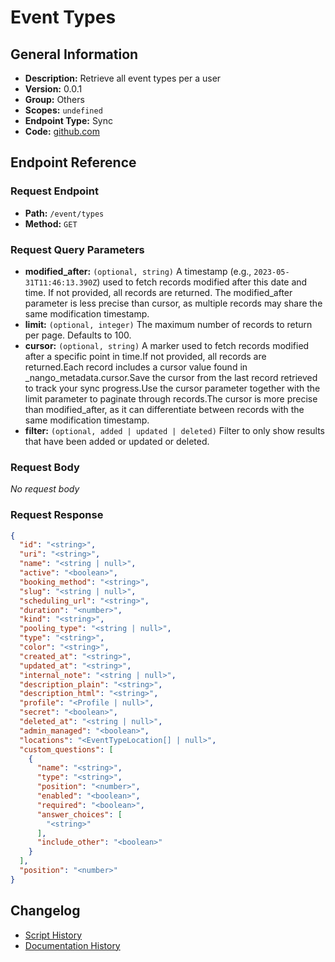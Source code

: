 # Event Types

## General Information

- **Description:** Retrieve all event types per a user
- **Version:** 0.0.1
- **Group:** Others
- **Scopes:** `undefined`
- **Endpoint Type:** Sync
- **Code:** [github.com](https://github.com/NangoHQ/integration-templates/tree/main/integrations/calendly/syncs/event-types.ts)


## Endpoint Reference

### Request Endpoint

- **Path:** `/event/types`
- **Method:** `GET`

### Request Query Parameters

- **modified_after:** `(optional, string)` A timestamp (e.g., `2023-05-31T11:46:13.390Z`) used to fetch records modified after this date and time. If not provided, all records are returned. The modified_after parameter is less precise than cursor, as multiple records may share the same modification timestamp.
- **limit:** `(optional, integer)` The maximum number of records to return per page. Defaults to 100.
- **cursor:** `(optional, string)` A marker used to fetch records modified after a specific point in time.If not provided, all records are returned.Each record includes a cursor value found in _nango_metadata.cursor.Save the cursor from the last record retrieved to track your sync progress.Use the cursor parameter together with the limit parameter to paginate through records.The cursor is more precise than modified_after, as it can differentiate between records with the same modification timestamp.
- **filter:** `(optional, added | updated | deleted)` Filter to only show results that have been added or updated or deleted.

### Request Body

_No request body_

### Request Response

```json
{
  "id": "<string>",
  "uri": "<string>",
  "name": "<string | null>",
  "active": "<boolean>",
  "booking_method": "<string>",
  "slug": "<string | null>",
  "scheduling_url": "<string>",
  "duration": "<number>",
  "kind": "<string>",
  "pooling_type": "<string | null>",
  "type": "<string>",
  "color": "<string>",
  "created_at": "<string>",
  "updated_at": "<string>",
  "internal_note": "<string | null>",
  "description_plain": "<string>",
  "description_html": "<string>",
  "profile": "<Profile | null>",
  "secret": "<boolean>",
  "deleted_at": "<string | null>",
  "admin_managed": "<boolean>",
  "locations": "<EventTypeLocation[] | null>",
  "custom_questions": [
    {
      "name": "<string>",
      "type": "<string>",
      "position": "<number>",
      "enabled": "<boolean>",
      "required": "<boolean>",
      "answer_choices": [
        "<string>"
      ],
      "include_other": "<boolean>"
    }
  ],
  "position": "<number>"
}
```

## Changelog

- [Script History](https://github.com/NangoHQ/integration-templates/commits/main/integrations/calendly/syncs/event-types.ts)
- [Documentation History](https://github.com/NangoHQ/integration-templates/commits/main/integrations/calendly/syncs/event-types.md)

<!-- END  GENERATED CONTENT -->

